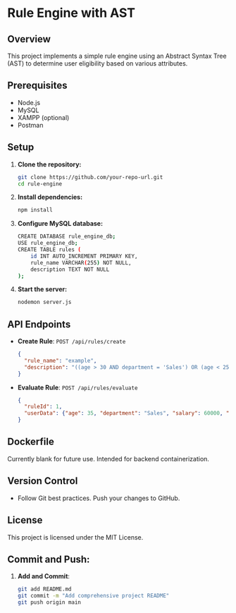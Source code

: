 # Rule Engine with AST

## Overview
This project implements a simple rule engine using an Abstract Syntax Tree (AST) to determine user eligibility based on various attributes.

## Prerequisites
- Node.js
- MySQL
- XAMPP (optional)
- Postman

## Setup

1. **Clone the repository:**
   ```sh
   git clone https://github.com/your-repo-url.git
   cd rule-engine
   
2. **Install dependencies:**
   ```sh
   npm install
   
3. **Configure MySQL database:**
   ```sh
   CREATE DATABASE rule_engine_db;
   USE rule_engine_db;
   CREATE TABLE rules (
       id INT AUTO_INCREMENT PRIMARY KEY,
       rule_name VARCHAR(255) NOT NULL,
       description TEXT NOT NULL
   );
   
4. **Start the server:**
   ```sh
   nodemon server.js

## API Endpoints

- **Create Rule**: `POST /api/rules/create`
  ```json
  {
    "rule_name": "example",
    "description": "((age > 30 AND department = 'Sales') OR (age < 25 AND department = 'Marketing')) AND (salary > 50000 OR experience >5)"
  }

- **Evaluate Rule**: `POST /api/rules/evaluate`
  ```json
  {
    "ruleId": 1,
    "userData": {"age": 35, "department": "Sales", "salary": 60000, "experience": 3}
  }
## Dockerfile
Currently blank for future use. Intended for backend containerization.

## Version Control
- Follow Git best practices. Push your changes to GitHub.
## License
This project is licensed under the MIT License.
## Commit and Push:

1. **Add and Commit**:
   ```sh
   git add README.md
   git commit -m "Add comprehensive project README"
   git push origin main
